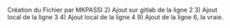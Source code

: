 Création du Fichier par MKPASSI
2) Ajout sur gitlab de la ligne 2
3) Ajout local de la ligne 3
4) Ajout local de la ligne 4
9) Ajout de la ligne 6, la vraie.
